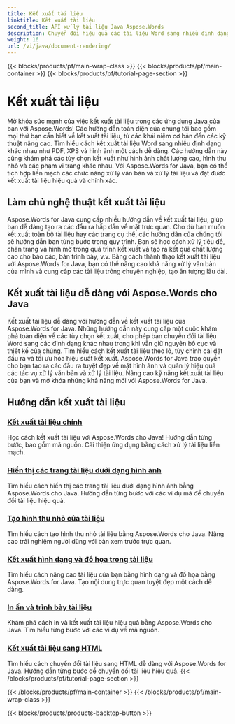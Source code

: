 ```yaml
---
title: Kết xuất tài liệu
linktitle: Kết xuất tài liệu
second_title: API xử lý tài liệu Java Aspose.Words
description: Chuyển đổi hiệu quả các tài liệu Word sang nhiều định dạng khác nhau trong Java với Aspose.Words! Chuyển đổi tài liệu chuyên nghiệp để có đầu ra chuyên nghiệp.
weight: 16
url: /vi/java/document-rendering/
---
```


{{< blocks/products/pf/main-wrap-class >}}
{{< blocks/products/pf/main-container >}}
{{< blocks/products/pf/tutorial-page-section >}}

# Kết xuất tài liệu


Mở khóa sức mạnh của việc kết xuất tài liệu trong các ứng dụng Java của bạn với Aspose.Words! Các hướng dẫn toàn diện của chúng tôi bao gồm mọi thứ bạn cần biết về kết xuất tài liệu, từ các khái niệm cơ bản đến các kỹ thuật nâng cao. Tìm hiểu cách kết xuất tài liệu Word sang nhiều định dạng khác nhau như PDF, XPS và hình ảnh một cách dễ dàng. Các hướng dẫn này cũng khám phá các tùy chọn kết xuất như hình ảnh chất lượng cao, hình thu nhỏ và các phạm vi trang khác nhau. Với Aspose.Words for Java, bạn có thể tích hợp liền mạch các chức năng xử lý văn bản và xử lý tài liệu và đạt được kết xuất tài liệu hiệu quả và chính xác.

## Làm chủ nghệ thuật kết xuất tài liệu

Aspose.Words for Java cung cấp nhiều hướng dẫn về kết xuất tài liệu, giúp bạn dễ dàng tạo ra các đầu ra hấp dẫn về mặt trực quan. Cho dù bạn muốn kết xuất toàn bộ tài liệu hay các trang cụ thể, các hướng dẫn của chúng tôi sẽ hướng dẫn bạn từng bước trong quy trình. Bạn sẽ học cách xử lý tiêu đề, chân trang và hình mờ trong quá trình kết xuất và tạo ra kết quả chất lượng cao cho báo cáo, bản trình bày, v.v. Bằng cách thành thạo kết xuất tài liệu với Aspose.Words for Java, bạn có thể nâng cao khả năng xử lý văn bản của mình và cung cấp các tài liệu trông chuyên nghiệp, tạo ấn tượng lâu dài.

## Kết xuất tài liệu dễ dàng với Aspose.Words cho Java

Kết xuất tài liệu dễ dàng với hướng dẫn về kết xuất tài liệu của Aspose.Words for Java. Những hướng dẫn này cung cấp một cuộc khám phá toàn diện về các tùy chọn kết xuất, cho phép bạn chuyển đổi tài liệu Word sang các định dạng khác nhau trong khi vẫn giữ nguyên bố cục và thiết kế của chúng. Tìm hiểu cách kết xuất tài liệu theo lô, tùy chỉnh cài đặt đầu ra và tối ưu hóa hiệu suất kết xuất. Aspose.Words for Java trao quyền cho bạn tạo ra các đầu ra tuyệt đẹp về mặt hình ảnh và quản lý hiệu quả các tác vụ xử lý văn bản và xử lý tài liệu. Nâng cao kỹ năng kết xuất tài liệu của bạn và mở khóa những khả năng mới với Aspose.Words for Java.

## Hướng dẫn kết xuất tài liệu
### [ Kết xuất tài liệu chính](./master-document-rendering/)
Học cách kết xuất tài liệu với Aspose.Words cho Java! Hướng dẫn từng bước, bao gồm mã nguồn. Cải thiện ứng dụng bằng cách xử lý tài liệu liền mạch.
### [Hiển thị các trang tài liệu dưới dạng hình ảnh](./rendering-document-pages-images/)
Tìm hiểu cách hiển thị các trang tài liệu dưới dạng hình ảnh bằng Aspose.Words cho Java. Hướng dẫn từng bước với các ví dụ mã để chuyển đổi tài liệu hiệu quả.
### [Tạo hình thu nhỏ của tài liệu](./document-thumbnail-generation/)
Tìm hiểu cách tạo hình thu nhỏ tài liệu bằng Aspose.Words cho Java. Nâng cao trải nghiệm người dùng với bản xem trước trực quan.
### [Kết xuất hình dạng và đồ họa trong tài liệu](./rendering-shapes-graphics/)
Tìm hiểu cách nâng cao tài liệu của bạn bằng hình dạng và đồ họa bằng Aspose.Words for Java. Tạo nội dung trực quan tuyệt đẹp một cách dễ dàng.
### [In ấn và trình bày tài liệu](./document-printing-rendering/)
Khám phá cách in và kết xuất tài liệu hiệu quả bằng Aspose.Words cho Java. Tìm hiểu từng bước với các ví dụ về mã nguồn.
### [Kết xuất tài liệu sang HTML](./rendering-documents-html/)
Tìm hiểu cách chuyển đổi tài liệu sang HTML dễ dàng với Aspose.Words for Java. Hướng dẫn từng bước để chuyển đổi tài liệu hiệu quả.
{{< /blocks/products/pf/tutorial-page-section >}}

{{< /blocks/products/pf/main-container >}}
{{< /blocks/products/pf/main-wrap-class >}}

{{< blocks/products/products-backtop-button >}}
